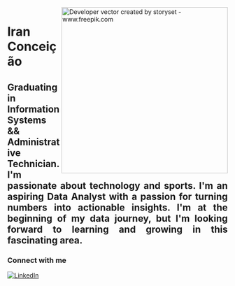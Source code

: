 <img align="right" alt="Developer vector created by storyset - www.freepik.com" height="380" src="https://i.postimg.cc/g2Zhyhds/new-app-development-desktop.png">

<h1>
  <a href="https://github.com/IraanC">
  </a>
  <span>Iran Conceição</span>
</h1>
<h2> 
<p align="justify">  
 Graduating in Information Systems && Administrative Technician. <br>
 I'm passionate about technology and sports.  I'm an aspiring Data Analyst with a passion for turning numbers into actionable insights. 
 I'm at the beginning of my data journey, but I'm looking forward to learning and growing in this fascinating area.



### Connect with me

[![LinkedIn](https://img.shields.io/badge/-LinkedIn-000?style=for-the-badge&logo=linkedin&logoColor=blue&color:FFF)](https://www.linkedin.com/in/iranconcei%C3%A7%C3%A3o/)
